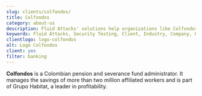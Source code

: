 ```yaml
---
slug: clients/colfondos/
title: Colfondos
category: about-us
description: Fluid Attacks' solutions help organizations like Colfondos to identify security vulnerabilities in their systems and manage their attack surfaces.
keywords: Fluid Attacks, Security Testing, Client, Industry, Company, Organization, Pentesting, Ethical Hacking, Colfondos
clientlogo: logo-colfondos
alt: Logo Colfondos
client: yes
filter: banking
---
```


**Colfondos** is a Colombian pension and severance fund administrator.
It manages the savings of more than two million affiliated workers
and is part of Grupo Habitat,
a leader in profitability.
